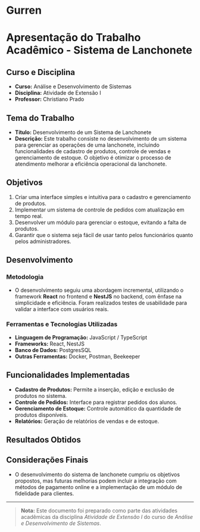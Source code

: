 # Gurren

# Apresentação do Trabalho Acadêmico - Sistema de Lanchonete

## Curso e Disciplina
- **Curso:** Análise e Desenvolvimento de Sistemas 
- **Disciplina:** Atividade de Extensão I
- **Professor:** Christiano Prado

## Tema do Trabalho
- **Título:** Desenvolvimento de um Sistema de Lanchonete
- **Descrição:** Este trabalho consiste no desenvolvimento de um sistema para gerenciar as operações de uma lanchonete, incluindo funcionalidades de cadastro de produtos, controle de vendas e gerenciamento de estoque. O objetivo é otimizar o processo de atendimento melhorar a eficiência operacional da lanchonete.

## Objetivos
1. Criar uma interface simples e intuitiva para o cadastro e gerenciamento de produtos.
2. Implementar um sistema de controle de pedidos com atualização em tempo real.
3. Desenvolver um módulo para gerenciar o estoque, evitando a falta de produtos.
4. Garantir que o sistema seja fácil de usar tanto pelos funcionários quanto pelos administradores.

## Desenvolvimento
### Metodologia
- O desenvolvimento seguiu uma abordagem incremental, utilizando o framework **React** no frontend e **NestJS** no backend, com ênfase na simplicidade e eficiência. Foram realizados testes de usabilidade para validar a interface com usuários reais.

### Ferramentas e Tecnologias Utilizadas
- **Linguagem de Programação:** JavaScript / TypeScript
- **Frameworks:** React, NestJS
- **Banco de Dados:** PostgresSQL
- **Outras Ferramentas:** Docker, Postman, Beekeeper

## Funcionalidades Implementadas
- **Cadastro de Produtos:** Permite a inserção, edição e exclusão de produtos no sistema.
- **Controle de Pedidos:** Interface para registrar pedidos dos alunos.
- **Gerenciamento de Estoque:** Controle automático da quantidade de produtos disponíveis.
- **Relatórios:** Geração de relatórios de vendas e de estoque.

## Resultados Obtidos

## Considerações Finais
- O desenvolvimento do sistema de lanchonete cumpriu os objetivos propostos, mas futuras melhorias podem incluir a integração com métodos de pagamento online e a implementação de um módulo de fidelidade para clientes.

---

> **Nota:** Este documento foi preparado como parte das atividades acadêmicas da disciplina *Atividade de Extensão I* do curso de *Análise e Desenvolvimento de Sistemas*.
